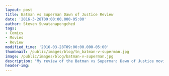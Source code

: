 ```yaml
---
layout: post
title: Batman vs Superman Dawn of Justice Review
date: '2016-3-28T09:00:00.000-05:00'
author: Steven Suwatanapongched
tags:
- Comics
- Movies
- Review
modified_time: '2016-03-28T09:00:00.000-05:00'
thumbnail: /public/images/blog/tn_batman-v-superman.jpg
image: /public/images/blog/batman-v-superman.jpg
description: "My review of the Batman vs Superman: Dawn of Justice movie. With spoilers."
header-img:
---
```

